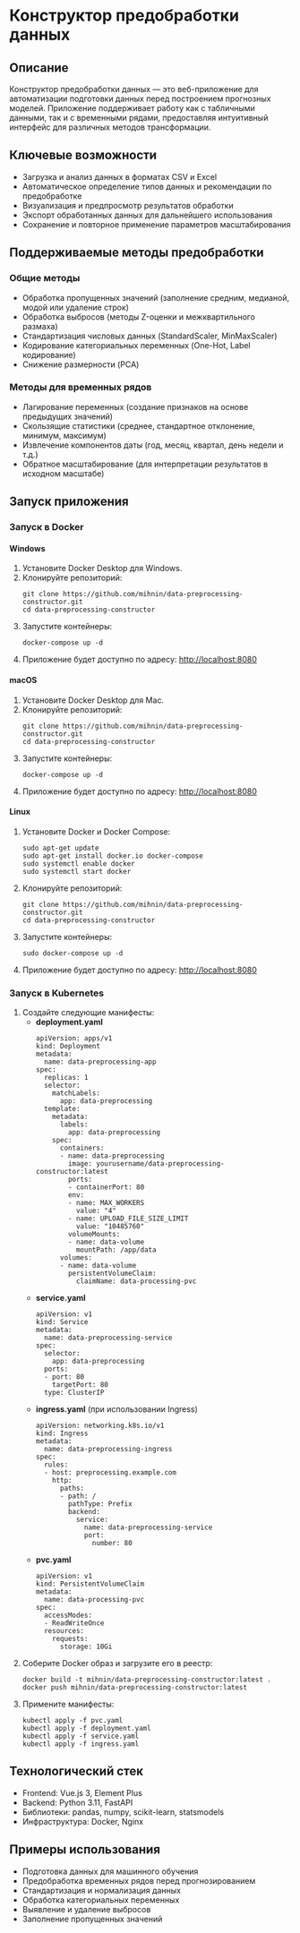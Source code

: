 # Конструктор предобработки данных

## Описание
Конструктор предобработки данных — это веб-приложение для автоматизации подготовки данных перед построением прогнозных моделей. Приложение поддерживает работу как с табличными данными, так и с временными рядами, предоставляя интуитивный интерфейс для различных методов трансформации.

## Ключевые возможности
- Загрузка и анализ данных в форматах CSV и Excel
- Автоматическое определение типов данных и рекомендации по предобработке
- Визуализация и предпросмотр результатов обработки
- Экспорт обработанных данных для дальнейшего использования
- Сохранение и повторное применение параметров масштабирования

## Поддерживаемые методы предобработки

### Общие методы
- Обработка пропущенных значений (заполнение средним, медианой, модой или удаление строк)
- Обработка выбросов (методы Z-оценки и межквартильного размаха)
- Стандартизация числовых данных (StandardScaler, MinMaxScaler)
- Кодирование категориальных переменных (One-Hot, Label кодирование)
- Снижение размерности (PCA)

### Методы для временных рядов
- Лагирование переменных (создание признаков на основе предыдущих значений)
- Скользящие статистики (среднее, стандартное отклонение, минимум, максимум)
- Извлечение компонентов даты (год, месяц, квартал, день недели и т.д.)
- Обратное масштабирование (для интерпретации результатов в исходном масштабе)

## Запуск приложения

### Запуск в Docker

#### Windows
1. Установите Docker Desktop для Windows.
2. Клонируйте репозиторий:
   ```
   git clone https://github.com/mihnin/data-preprocessing-constructor.git
   cd data-preprocessing-constructor
   ```
3. Запустите контейнеры:
   ```
   docker-compose up -d
   ```
4. Приложение будет доступно по адресу: [http://localhost:8080](http://localhost:8080)

#### macOS
1. Установите Docker Desktop для Mac.
2. Клонируйте репозиторий:
   ```
   git clone https://github.com/mihnin/data-preprocessing-constructor.git
   cd data-preprocessing-constructor
   ```
3. Запустите контейнеры:
   ```
   docker-compose up -d
   ```
4. Приложение будет доступно по адресу: [http://localhost:8080](http://localhost:8080)

#### Linux
1. Установите Docker и Docker Compose:
   ```
   sudo apt-get update
   sudo apt-get install docker.io docker-compose
   sudo systemctl enable docker
   sudo systemctl start docker
   ```
2. Клонируйте репозиторий:
   ```
   git clone https://github.com/mihnin/data-preprocessing-constructor.git
   cd data-preprocessing-constructor
   ```
3. Запустите контейнеры:
   ```
   sudo docker-compose up -d
   ```
4. Приложение будет доступно по адресу: [http://localhost:8080](http://localhost:8080)

### Запуск в Kubernetes
1. Создайте следующие манифесты:
   - **deployment.yaml**
     ```
     apiVersion: apps/v1
     kind: Deployment
     metadata:
       name: data-preprocessing-app
     spec:
       replicas: 1
       selector:
         matchLabels:
           app: data-preprocessing
       template:
         metadata:
           labels:
             app: data-preprocessing
         spec:
           containers:
           - name: data-preprocessing
             image: yourusername/data-preprocessing-constructor:latest
             ports:
             - containerPort: 80
             env:
             - name: MAX_WORKERS
               value: "4"
             - name: UPLOAD_FILE_SIZE_LIMIT
               value: "10485760"
             volumeMounts:
             - name: data-volume
               mountPath: /app/data
           volumes:
           - name: data-volume
             persistentVolumeClaim:
               claimName: data-processing-pvc
     ```
   - **service.yaml**
     ```
     apiVersion: v1
     kind: Service
     metadata:
       name: data-preprocessing-service
     spec:
       selector:
         app: data-preprocessing
       ports:
       - port: 80
         targetPort: 80
       type: ClusterIP
     ```
   - **ingress.yaml** (при использовании Ingress)
     ```
     apiVersion: networking.k8s.io/v1
     kind: Ingress
     metadata:
       name: data-preprocessing-ingress
     spec:
       rules:
       - host: preprocessing.example.com
         http:
           paths:
           - path: /
             pathType: Prefix
             backend:
               service:
                 name: data-preprocessing-service
                 port:
                   number: 80
     ```
   - **pvc.yaml**
     ```
     apiVersion: v1
     kind: PersistentVolumeClaim
     metadata:
       name: data-processing-pvc
     spec:
       accessModes:
       - ReadWriteOnce
       resources:
         requests:
           storage: 10Gi
     ```
2. Соберите Docker образ и загрузите его в реестр:
   ```
   docker build -t mihnin/data-preprocessing-constructor:latest .
   docker push mihnin/data-preprocessing-constructor:latest
   ```
3. Примените манифесты:
   ```
   kubectl apply -f pvc.yaml
   kubectl apply -f deployment.yaml
   kubectl apply -f service.yaml
   kubectl apply -f ingress.yaml
   ```

## Технологический стек
- Frontend: Vue.js 3, Element Plus
- Backend: Python 3.11, FastAPI
- Библиотеки: pandas, numpy, scikit-learn, statsmodels
- Инфраструктура: Docker, Nginx

## Примеры использования
- Подготовка данных для машинного обучения
- Предобработка временных рядов перед прогнозированием
- Стандартизация и нормализация данных
- Обработка категориальных переменных
- Выявление и удаление выбросов
- Заполнение пропущенных значений
